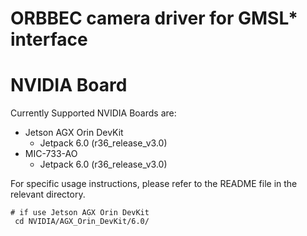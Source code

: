# ORBBEC camera driver for GMSL* interface

# NVIDIA Board

Currently Supported NVIDIA Boards are:

- Jetson AGX Orin DevKit
  - Jetpack 6.0 (r36_release_v3.0)
- MIC-733-AO
  - Jetpack 6.0 (r36_release_v3.0)

For specific usage instructions, please refer to the README file in the relevant directory. 

```
# if use Jetson AGX Orin DevKit
 cd NVIDIA/AGX_Orin_DevKit/6.0/
```
